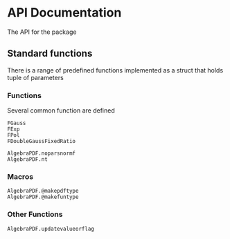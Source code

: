 # API Documentation

The API for the package 



## Standard functions

There is a range of predefined functions 
implemented as a struct that holds tuple of parameters



### Functions


Several common function are defined
```@docs
FGauss
FExp
FPol
FDoubleGaussFixedRatio
```

```@docs
AlgebraPDF.noparsnormf
AlgebraPDF.nt
```

### Macros
```@docs
AlgebraPDF.@makepdftype
AlgebraPDF.@makefuntype
```

### Other Functions
```@docs
AlgebraPDF.updatevalueorflag
```